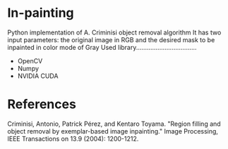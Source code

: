 # In-painting 
Python implementation of A. Criminisi object removal algorithm
It has two input parameters: the original image in RGB and the desired mask to be inpainted in color mode of Gray
Used library..................................
* OpenCV
* Numpy
* NVIDIA CUDA 

# References
Criminisi, Antonio, Patrick Pérez, and Kentaro Toyama. "Region filling and object removal by exemplar-based image inpainting." Image Processing, IEEE Transactions on 13.9 (2004): 1200-1212.
